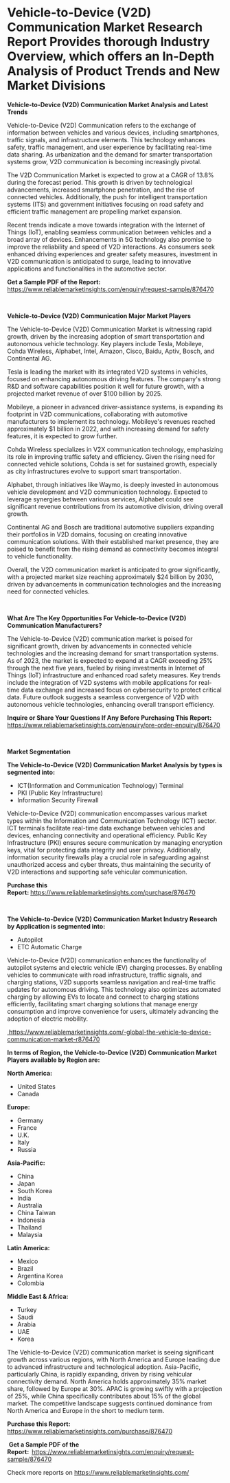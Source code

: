 <p><h1>Vehicle-to-Device (V2D) Communication Market Research Report Provides thorough Industry Overview, which offers an In-Depth Analysis of Product Trends and New Market Divisions</h1></p><p><strong>Vehicle-to-Device (V2D) Communication Market Analysis and Latest Trends</strong></p>
<p><p>Vehicle-to-Device (V2D) Communication refers to the exchange of information between vehicles and various devices, including smartphones, traffic signals, and infrastructure elements. This technology enhances safety, traffic management, and user experience by facilitating real-time data sharing. As urbanization and the demand for smarter transportation systems grow, V2D communication is becoming increasingly pivotal.</p><p>The V2D Communication Market is expected to grow at a CAGR of 13.8% during the forecast period. This growth is driven by technological advancements, increased smartphone penetration, and the rise of connected vehicles. Additionally, the push for intelligent transportation systems (ITS) and government initiatives focusing on road safety and efficient traffic management are propelling market expansion.</p><p>Recent trends indicate a move towards integration with the Internet of Things (IoT), enabling seamless communication between vehicles and a broad array of devices. Enhancements in 5G technology also promise to improve the reliability and speed of V2D interactions. As consumers seek enhanced driving experiences and greater safety measures, investment in V2D communication is anticipated to surge, leading to innovative applications and functionalities in the automotive sector.</p></p>
<p><strong>Get a Sample PDF of the Report:&nbsp;</strong> <a href="https://www.reliablemarketinsights.com/enquiry/request-sample/876470?utm_campaign=3367&utm_medium=2&utm_source=Github&utm_content=ia&utm_term=21032025&utm_id=vehicle-to-device-v2d-communication">https://www.reliablemarketinsights.com/enquiry/request-sample/876470</a></p>
<p>&nbsp;</p>
<p><strong>Vehicle-to-Device (V2D) Communication Major Market Players</strong></p>
<p><p>The Vehicle-to-Device (V2D) Communication Market is witnessing rapid growth, driven by the increasing adoption of smart transportation and autonomous vehicle technology. Key players include Tesla, Mobileye, Cohda Wireless, Alphabet, Intel, Amazon, Cisco, Baidu, Aptiv, Bosch, and Continental AG. </p><p>Tesla is leading the market with its integrated V2D systems in vehicles, focused on enhancing autonomous driving features. The company's strong R&D and software capabilities position it well for future growth, with a projected market revenue of over $100 billion by 2025.</p><p>Mobileye, a pioneer in advanced driver-assistance systems, is expanding its footprint in V2D communications, collaborating with automotive manufacturers to implement its technology. Mobileye's revenues reached approximately $1 billion in 2022, and with increasing demand for safety features, it is expected to grow further.</p><p>Cohda Wireless specializes in V2X communication technology, emphasizing its role in improving traffic safety and efficiency. Given the rising need for connected vehicle solutions, Cohda is set for sustained growth, especially as city infrastructures evolve to support smart transportation.</p><p>Alphabet, through initiatives like Waymo, is deeply invested in autonomous vehicle development and V2D communication technology. Expected to leverage synergies between various services, Alphabet could see significant revenue contributions from its automotive division, driving overall growth.</p><p>Continental AG and Bosch are traditional automotive suppliers expanding their portfolios in V2D domains, focusing on creating innovative communication solutions. With their established market presence, they are poised to benefit from the rising demand as connectivity becomes integral to vehicle functionality.</p><p>Overall, the V2D communication market is anticipated to grow significantly, with a projected market size reaching approximately $24 billion by 2030, driven by advancements in communication technologies and the increasing need for connected vehicles.</p></p>
<p>&nbsp;</p>
<p><strong>What Are The Key Opportunities For Vehicle-to-Device (V2D) Communication Manufacturers?</strong></p>
<p><p>The Vehicle-to-Device (V2D) communication market is poised for significant growth, driven by advancements in connected vehicle technologies and the increasing demand for smart transportation systems. As of 2023, the market is expected to expand at a CAGR exceeding 25% through the next five years, fueled by rising investments in Internet of Things (IoT) infrastructure and enhanced road safety measures. Key trends include the integration of V2D systems with mobile applications for real-time data exchange and increased focus on cybersecurity to protect critical data. Future outlook suggests a seamless convergence of V2D with autonomous vehicle technologies, enhancing overall transport efficiency.</p></p>
<p><strong>Inquire or Share Your Questions If Any Before Purchasing This Report:</strong> <a href="https://www.reliablemarketinsights.com/enquiry/pre-order-enquiry/876470?utm_campaign=3367&utm_medium=2&utm_source=Github&utm_content=ia&utm_term=21032025&utm_id=vehicle-to-device-v2d-communication">https://www.reliablemarketinsights.com/enquiry/pre-order-enquiry/876470</a></p>
<p>&nbsp;</p>
<p><strong>Market Segmentation</strong></p>
<p><strong>The Vehicle-to-Device (V2D) Communication Market Analysis by types is segmented into:</strong></p>
<p><ul><li>ICT(Information and Communication Technology) Terminal</li><li>PKI (Public Key Infrastructure)</li><li>Information Security Firewall</li></ul></p>
<p><p>Vehicle-to-Device (V2D) communication encompasses various market types within the Information and Communication Technology (ICT) sector. ICT terminals facilitate real-time data exchange between vehicles and devices, enhancing connectivity and operational efficiency. Public Key Infrastructure (PKI) ensures secure communication by managing encryption keys, vital for protecting data integrity and user privacy. Additionally, information security firewalls play a crucial role in safeguarding against unauthorized access and cyber threats, thus maintaining the security of V2D interactions and supporting safe vehicular communication.</p></p>
<p><strong>Purchase this Report:&nbsp;</strong><a href="https://www.reliablemarketinsights.com/purchase/876470?utm_campaign=3367&utm_medium=2&utm_source=Github&utm_content=ia&utm_term=21032025&utm_id=vehicle-to-device-v2d-communication">https://www.reliablemarketinsights.com/purchase/876470</a></p>
<p>&nbsp;</p>
<p><strong>The Vehicle-to-Device (V2D) Communication Market Industry Research by Application is segmented into:</strong></p>
<p><ul><li>Autopilot</li><li>ETC Automatic Charge</li></ul></p>
<p><p>Vehicle-to-Device (V2D) communication enhances the functionality of autopilot systems and electric vehicle (EV) charging processes. By enabling vehicles to communicate with road infrastructure, traffic signals, and charging stations, V2D supports seamless navigation and real-time traffic updates for autonomous driving. This technology also optimizes automated charging by allowing EVs to locate and connect to charging stations efficiently, facilitating smart charging solutions that manage energy consumption and improve convenience for users, ultimately advancing the adoption of electric mobility.</p></p>
<p><a href="https://www.reliablemarketinsights.com/-global-the-vehicle-to-device-communication-market-r876470?utm_campaign=3367&utm_medium=2&utm_source=Github&utm_content=ia&utm_term=21032025&utm_id=vehicle-to-device-v2d-communication">&nbsp;https://www.reliablemarketinsights.com/-global-the-vehicle-to-device-communication-market-r876470</a></p>
<p><strong>In terms of Region, the Vehicle-to-Device (V2D) Communication Market Players available by Region are:</strong></p>
<p>
    <p> <strong> North America: </strong>
        <ul>
            <li>United States</li>
            <li>Canada</li>
        </ul>
        </p> 
    <p> <strong> Europe: </strong>
        <ul>
            <li>Germany</li>
            <li>France</li>
            <li>U.K.</li>
            <li>Italy</li>
            <li>Russia</li>
        </ul>
        </p> 
    <p> <strong> Asia-Pacific: </strong>
        <ul>
            <li>China</li>
            <li>Japan</li>
            <li>South Korea</li>
            <li>India</li>
            <li>Australia</li>
            <li>China Taiwan</li>
            <li>Indonesia</li>
            <li>Thailand</li>
            <li>Malaysia</li>
        </ul>
        </p> 
    <p> <strong> Latin America: </strong>
        <ul>
            <li>Mexico</li>
            <li>Brazil</li>
            <li>Argentina Korea</li>
            <li>Colombia</li>
        </ul>
        </p> 
    <p> <strong> Middle East & Africa: </strong>
        <ul>
            <li>Turkey</li>
            <li>Saudi</li>
            <li>Arabia</li>
            <li>UAE</li>
            <li>Korea</li>
        </ul>
    </p>
    </p>
<p><p>The Vehicle-to-Device (V2D) communication market is seeing significant growth across various regions, with North America and Europe leading due to advanced infrastructure and technological adoption. Asia-Pacific, particularly China, is rapidly expanding, driven by rising vehicular connectivity demand. North America holds approximately 35% market share, followed by Europe at 30%. APAC is growing swiftly with a projection of 25%, while China specifically contributes about 15% of the global market. The competitive landscape suggests continued dominance from North America and Europe in the short to medium term.</p></p>
<p><strong>Purchase this Report: </strong><a href="https://www.reliablemarketinsights.com/purchase/876470?utm_campaign=3367&utm_medium=2&utm_source=Github&utm_content=ia&utm_term=21032025&utm_id=vehicle-to-device-v2d-communication">https://www.reliablemarketinsights.com/purchase/876470</a></p>
<p>&nbsp;<strong>Get a Sample PDF of the Report:&nbsp;&nbsp;</strong><a href="https://www.reliablemarketinsights.com/enquiry/request-sample/876470?utm_campaign=3367&utm_medium=2&utm_source=Github&utm_content=ia&utm_term=21032025&utm_id=vehicle-to-device-v2d-communication">https://www.reliablemarketinsights.com/enquiry/request-sample/876470</a></p>
<p><strong></strong></p>
<p>Check more reports on <a href="https://www.reliablemarketinsights.com/?utm_campaign=3367&utm_medium=2&utm_source=Github&utm_content=ia&utm_term=21032025&utm_id=vehicle-to-device-v2d-communication">https://www.reliablemarketinsights.com/</a></p>